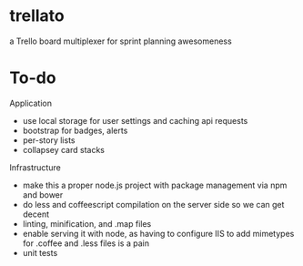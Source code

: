 trellato
========

a Trello board multiplexer for sprint planning awesomeness

To-do
===

Application
* use local storage for user settings and caching api requests
* bootstrap for badges, alerts
* per-story lists
* collapsey card stacks

Infrastructure
* make this a proper node.js project with package management via npm and bower
* do less and coffeescript compilation on the server side so we can get decent 
* linting, minification, and .map files
* enable serving it with node, as having to configure IIS to add mimetypes for .coffee and .less files is a pain
* unit tests